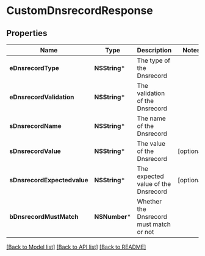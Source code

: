# CustomDnsrecordResponse

## Properties
Name | Type | Description | Notes
------------ | ------------- | ------------- | -------------
**eDnsrecordType** | **NSString*** | The type of the Dnsrecord | 
**eDnsrecordValidation** | **NSString*** | The validation of the Dnsrecord | 
**sDnsrecordName** | **NSString*** | The name of the Dnsrecord | 
**sDnsrecordValue** | **NSString*** | The value of the Dnsrecord | [optional] 
**sDnsrecordExpectedvalue** | **NSString*** | The expected value of the Dnsrecord | [optional] 
**bDnsrecordMustMatch** | **NSNumber*** | Whether the Dnsrecord must match or not | 

[[Back to Model list]](../README.md#documentation-for-models) [[Back to API list]](../README.md#documentation-for-api-endpoints) [[Back to README]](../README.md)


